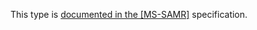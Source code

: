This type is [documented in the [MS-SAMR]](https://learn.microsoft.com/en-us/openspecs/windows_protocols/ms-samr/929775e0-0339-4f0b-8161-6d3699c18185) specification.
